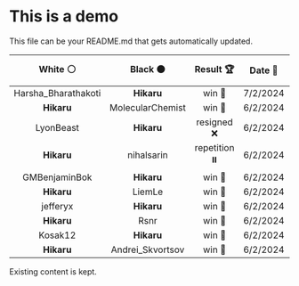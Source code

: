# This is a demo

This file can be your README.md that gets automatically updated.

<!--START_SECTION:chessStats-->
<!-- Automatically generated with https://github.com/Balastrong/chess-stats-action -->

| White ⚪ | Black ⚫ | Result 🏆 | Date 📅 | Position 🗺️ |
|:---:|:---:|:---:|:---:|:---:|
| Harsha_Bharathakoti | **Hikaru** | win 🥇 | 7/2/2024 | <a href="http://www.ee.unb.ca/cgi-bin/tervo/fen.pl?select=8/k7/n2p4/RK1P4/8/8/1b6/q7 w - -">Link</a> |
| **Hikaru** | MolecularChemist | win 🥇 | 6/2/2024 | <a href="http://www.ee.unb.ca/cgi-bin/tervo/fen.pl?select=B7/8/1p6/1P6/1K1k4/6p1/8/8 b - -">Link</a> |
| LyonBeast | **Hikaru** | resigned ❌ | 6/2/2024 | <a href="http://www.ee.unb.ca/cgi-bin/tervo/fen.pl?select=2r5/2pRb1r1/k1P1p1p1/pRB1P2p/P6P/6P1/4KP2/8 b - -">Link</a> |
| **Hikaru** | nihalsarin | repetition ⏸️ | 6/2/2024 | <a href="http://www.ee.unb.ca/cgi-bin/tervo/fen.pl?select=r4r1k/pp1q1p1p/2pbp3/3b2Q1/8/1P6/P1PP1PPP/R3KB1R w KQ -">Link</a> |
| GMBenjaminBok | **Hikaru** | win 🥇 | 6/2/2024 | <a href="http://www.ee.unb.ca/cgi-bin/tervo/fen.pl?select=2R5/2nk4/8/5N2/1p6/2p3KP/P4P2/7r w - -">Link</a> |
| **Hikaru** | LiemLe | win 🥇 | 6/2/2024 | <a href="http://www.ee.unb.ca/cgi-bin/tervo/fen.pl?select=4rk2/5p1p/3rb1n1/2Q5/p4p2/P2P4/BPP3PP/4R1K1 b - -">Link</a> |
| jefferyx | **Hikaru** | win 🥇 | 6/2/2024 | <a href="http://www.ee.unb.ca/cgi-bin/tervo/fen.pl?select=8/6pk/1r1pN3/5R1p/8/6P1/1p4P1/6K1 w - -">Link</a> |
| **Hikaru** | Rsnr | win 🥇 | 6/2/2024 | <a href="http://www.ee.unb.ca/cgi-bin/tervo/fen.pl?select=5b1R/4k3/r1p3P1/1p1p1p2/1P1BpP2/1K2P3/8/8 b - -">Link</a> |
| Kosak12 | **Hikaru** | win 🥇 | 6/2/2024 | <a href="http://www.ee.unb.ca/cgi-bin/tervo/fen.pl?select=8/4nk2/R3N3/3K2p1/p6p/4r3/8/8 w - -">Link</a> |
| **Hikaru** | Andrei_Skvortsov | win 🥇 | 6/2/2024 | <a href="http://www.ee.unb.ca/cgi-bin/tervo/fen.pl?select=r4k2/4p2p/1pN1P1p1/5p2/P1KP1P2/1P4bP/6P1/5R2 b - -">Link</a> |

<!--END_SECTION:chessStats-->

Existing content is kept.
